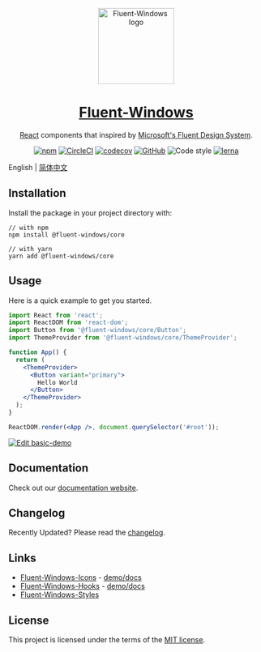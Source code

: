 <p align="center">
  <a href="https://fluent-windows.com/" target="_blank">
    <img width="150" src="https://fluent-windows.com/images/fluent-windows.svg" alt="Fluent-Windows logo">
  </a>
</p>

<p align="center">
  <a href="https://fluent-windows.com/" rel="noopener" target="_blank">
    <h1 align="center">Fluent-Windows</h1>
  </a>
</p>

<div align="center">

[React](https://reactjs.org/) components that inspired by [Microsoft's Fluent Design System](https://www.microsoft.com/design/fluent/).

[![npm](https://img.shields.io/npm/v/@fluent-windows/core.svg?style=flat-square)](https://www.npmjs.com/package/@fluent-windows/core)
[![CircleCI](https://img.shields.io/circleci/build/github/fluent-org/fluent-windows/master.svg?style=flat-square)](https://circleci.com/gh/fluent-org/fluent-windows/tree/master)
[![codecov](https://img.shields.io/codecov/c/github/fluent-org/fluent-windows.svg?style=flat-square)](https://codecov.io/gh/fluent-org/fluent-windows)
[![GitHub](https://img.shields.io/github/license/mashape/apistatus.svg?style=flat-square)](https://github.com/fluent-org/fluent-windows/blob/master/LICENSE)
![Code style](https://img.shields.io/badge/code_style-prettier-ff69b4.svg?style=flat-square)
[![lerna](https://img.shields.io/badge/maintained%20with-lerna-cc00ff.svg?style=flat-square)](https://lerna.js.org/)

</div>

English | [简体中文](https://github.com/fluent-org/fluent-windows/blob/master/README-zh_CN.md)

## Installation

Install the package in your project directory with:

```
// with npm
npm install @fluent-windows/core

// with yarn
yarn add @fluent-windows/core
```

## Usage

Here is a quick example to get you started.

```jsx
import React from 'react';
import ReactDOM from 'react-dom';
import Button from '@fluent-windows/core/Button';
import ThemeProvider from '@fluent-windows/core/ThemeProvider';

function App() {
  return (
    <ThemeProvider>
      <Button variant="primary">
        Hello World
      </Button>
    </ThemeProvider>
  );
}

ReactDOM.render(<App />, document.querySelector('#root'));
```

[![Edit basic-demo](https://codesandbox.io/static/img/play-codesandbox.svg)](https://codesandbox.io/s/nervous-ellis-4e44e?fontsize=14)

## Documentation

Check out our [documentation website](https://fluent-windows.com).

## Changelog

Recently Updated? Please read the [changelog](https://github.com/fluent-org/fluent-windows/blob/master/CHANGELOG.md).

## Links

- [Fluent-Windows-Icons](https://github.com/fluent-org/fluent-windows/blob/master/packages/fluent-windows-icons/README.md) - [demo/docs](https://fluent-windows.com/components/icon)
- [Fluent-Windows-Hooks](https://github.com/fluent-org/fluent-windows/blob/master/packages/fluent-windows-hooks/README.md) - [demo/docs](https://fluent-windows.com/hooks/guide)
- [Fluent-Windows-Styles](https://github.com/fluent-org/fluent-windows/blob/master/packages/fluent-windows-styles/README.md)

## License

This project is licensed under the terms of the [MIT license](https://github.com/fluent-org/fluent-windows/blob/master/LICENSE).
